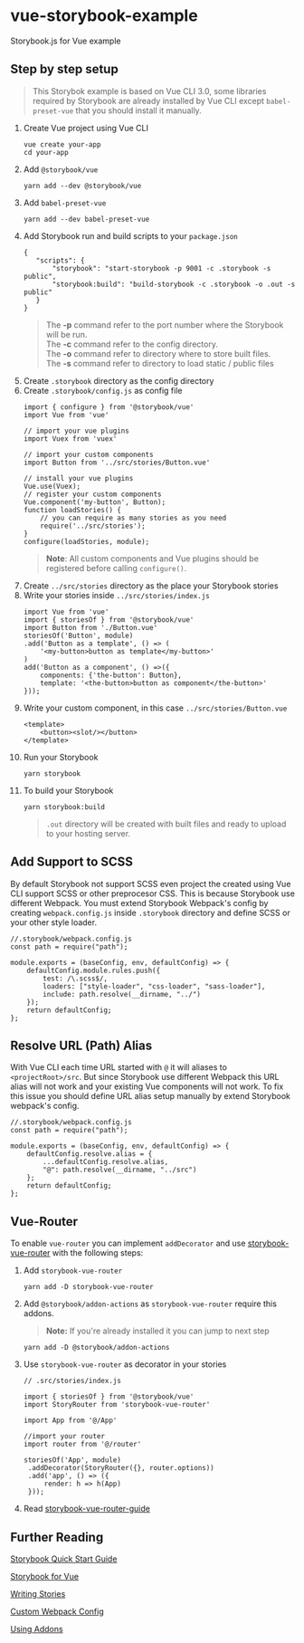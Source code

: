 # vue-storybook-example
Storybook.js for Vue example

## Step by step setup
> This Storybok example is based on Vue CLI 3.0, some libraries required by Storybook are already installed by Vue CLI except  `babel-preset-vue` that you should install it manually.

 1. Create Vue project using Vue CLI
	 ```
	 vue create your-app
	 cd your-app
	 ```
 2. Add `@storybook/vue`
	 ```
	 yarn add --dev @storybook/vue
	 ```
 3. Add `babel-preset-vue`
	 ```
	 yarn add --dev babel-preset-vue
	 ```
 4. Add Storybook run and build scripts to your `package.json`
	 ```
	{
		"scripts": {
			"storybook": "start-storybook -p 9001 -c .storybook -s public",
			"storybook:build": "build-storybook -c .storybook -o .out -s public"
		}
	} 
	```
	 > The **-p** command refer to the port number where the Storybook will be run.  
	 > The **-c** command refer to the config directory.  
	 > The **-o** command refer to directory where to store built files.  
	 > The **-s** command refer to directory to load static / public files
 5. Create `.storybook` directory as the config directory
 6. Create `.storybook/config.js` as config file
	 ```
	 import { configure } from '@storybook/vue'
	 import Vue from 'vue'
	 
	 // import your vue plugins
	 import Vuex from 'vuex'
	 
	 // import your custom components
	 import Button from '../src/stories/Button.vue'
	 
	 // install your vue plugins
	 Vue.use(Vuex);
	 // register your custom components
	 Vue.component('my-button', Button);
	 function loadStories() {
		 // you can require as many stories as you need
		 require('../src/stories');
	 }
	 configure(loadStories, module);
	 ```
	 > **Note**: All custom components and Vue plugins should be registered before calling  `configure()`.
 7. Create `../src/stories` directory as the place your Storybook stories
 8. Write your stories inside `../src/stories/index.js`
	 ```
	 import Vue from 'vue'
	 import { storiesOf } from '@storybook/vue'
	 import Button from './Button.vue'
	 storiesOf('Button', module)
	 .add('Button as a template', () => (
		 '<my-button>button as template</my-button>'
	 )
	 add('Button as a component', () =>({
		 components: {'the-button': Button},
		 template: '<the-button>button as component</the-button>'
	 }));
	 ```
 9. Write your custom component, in this case `../src/stories/Button.vue`
	 ```
	 <template>
		 <button><slot/></button>
	 </template>
	 ``` 
10. Run your Storybook
	 ```
	 yarn storybook
	 ```
11. To build your Storybook
	 ```
	 yarn storybook:build
	 ```
	 > `.out` directory will be created with built files and ready to upload to your hosting server.
## Add Support to SCSS
By default Storybook not support SCSS even project the created using Vue CLI support SCSS or other preprocesor CSS. This is because Storybook use different Webpack. You must extend Storybook Webpack's config by creating `webpack.config.js` inside `.storybook` directory and define SCSS or your other style loader.
```
//.storybook/webpack.config.js
const path = require("path");

module.exports = (baseConfig, env, defaultConfig) => {
    defaultConfig.module.rules.push({
        test: /\.scss$/,
        loaders: ["style-loader", "css-loader", "sass-loader"],
        include: path.resolve(__dirname, "../")
    });
    return defaultConfig;
};
```
## Resolve URL (Path) Alias
With Vue CLI each time URL started with `@` it will aliases to `<projectRoot>/src`. But since Storybook use different Webpack this URL alias will not work and your existing Vue components will not work. To fix this issue you should define URL alias setup manually by extend Storybook webpack's config.
```
//.storybook/webpack.config.js
const path = require("path");

module.exports = (baseConfig, env, defaultConfig) => {
    defaultConfig.resolve.alias = {
        ...defaultConfig.resolve.alias,
        "@": path.resolve(__dirname, "../src")
    };
    return defaultConfig;
};
```
## Vue-Router
To enable `vue-router` you can implement `addDecorator` and use [storybook-vue-router](https://github.com/gvaldambrini/storybook-router/tree/master/packages/vue) with the following steps:
1. Add `storybook-vue-router`
   ```
   yarn add -D storybook-vue-router
   ```
2. Add `@storybook/addon-actions` as `storybook-vue-router` require this addons.  
   >**Note:** If you're already installed it you can jump to next step
   ```
   yarn add -D @storybook/addon-actions
   ```
3. Use `storybook-vue-router` as decorator in your stories
   ```
   // .src/stories/index.js
   
   import { storiesOf } from '@storybook/vue'
   import StoryRouter from 'storybook-vue-router'
   
   import App from '@/App'
   
   //import your router
   import router from '@/router'
   
   storiesOf('App', module)
    .addDecorator(StoryRouter({}, router.options))
    .add('app', () => ({
        render: h => h(App)
    }));
   
   ```
5. Read [storybook-vue-router-guide](https://github.com/gvaldambrini/storybook-router/blob/master/packages/vue/README.md)
## Further Reading
[Storybook Quick Start Guide](https://storybook.js.org/basics/quick-start-guide/)

[Storybook for Vue](https://storybook.js.org/basics/guide-vue/)

[Writing Stories](https://storybook.js.org/basics/writing-stories/)

[Custom Webpack Config](https://storybook.js.org/configurations/custom-webpack-config/)

[Using Addons](https://storybook.js.org/addons/using-addons/)
